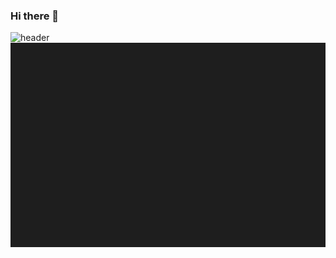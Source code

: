 ### Hi there 👋
![header](https://capsule-render.vercel.app/api?type=waving&color=0:000000,100:000000&text=Jung%20Daegun&fontColor=878787&section=footer) 
![배경](back_dark.PNG "back_dark")










































